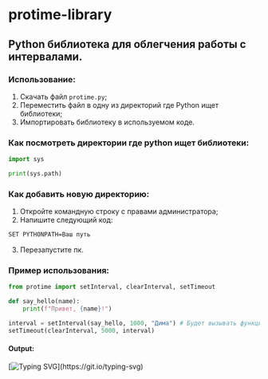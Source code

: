 # protime-library

## Python библиотека для облегчения работы с интервалами.

### Использование:
1. Скачать файл `protime.py`;
2. Переместить файл в одну из директорий где Python ищет библиотеки;
3. Импортировать библиотеку в используемом коде.

### Как посмотреть директории где python ищет библиотеки:
```python
import sys

print(sys.path)
```

### Как добавить новую директорию:
1. Откройте командную строку с правами администратора;
2. Напишите следующий код:
```bash
SET PYTHONPATH=Ваш путь
```
3. Перезапустите пк.

### Пример использования:
```python
from protime import setInterval, clearInterval, setTimeout

def say_hello(name):
    print(f"Привет, {name}!")

interval = setInterval(say_hello, 1000, "Дима") # Будет вызывать функцию say_hello каждые 1000 миллисекунд с параметрами "Дима".
setTimeout(clearInterval, 5000, interval)
```
#### Output:
[![Typing SVG](https://readme-typing-svg.herokuapp.com?font=Fira+Code&size=16&duration=1000&pause=1000&color=ACB6F7&multiline=true&random=false&width=435&height=125&lines=%D0%9F%D1%80%D0%B8%D0%B2%D0%B5%D1%82%2C+%D0%94%D0%B8%D0%BC%D0%B0!;%D0%9F%D1%80%D0%B8%D0%B2%D0%B5%D1%82%2C+%D0%94%D0%B8%D0%BC%D0%B0!;%D0%9F%D1%80%D0%B8%D0%B2%D0%B5%D1%82%2C+%D0%94%D0%B8%D0%BC%D0%B0!;%D0%9F%D1%80%D0%B8%D0%B2%D0%B5%D1%82%2C+%D0%94%D0%B8%D0%BC%D0%B0!)](https://git.io/typing-svg)